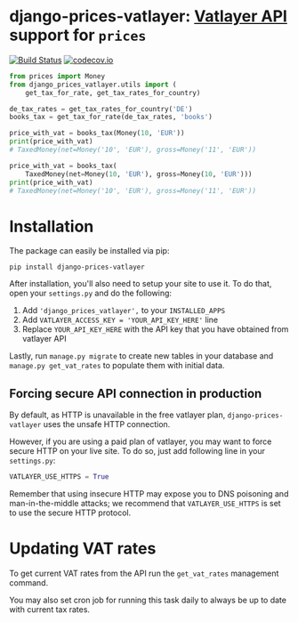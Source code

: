 django-prices-vatlayer: [Vatlayer API](https://vatlayer.com/) support for `prices`
=======================================================

[![Build Status](https://secure.travis-ci.org/mirumee/django-prices-vatlayer.png)](https://travis-ci.org/mirumee/django-prices-vatlayer) [![codecov.io](https://img.shields.io/codecov/c/github/mirumee/django-prices-vatlayer/master.svg)](http://codecov.io/github/mirumee/django-prices-vatlayer?branch=master)

```python
from prices import Money
from django_prices_vatlayer.utils import (
    get_tax_for_rate, get_tax_rates_for_country)

de_tax_rates = get_tax_rates_for_country('DE')
books_tax = get_tax_for_rate(de_tax_rates, 'books')

price_with_vat = books_tax(Money(10, 'EUR'))
print(price_with_vat)
# TaxedMoney(net=Money('10', 'EUR'), gross=Money('11', 'EUR'))

price_with_vat = books_tax(
    TaxedMoney(net=Money(10, 'EUR'), gross=Money(10, 'EUR')))
print(price_with_vat)
# TaxedMoney(net=Money('10', 'EUR'), gross=Money('11', 'EUR'))
```


Installation
============

The package can easily be installed via pip:

```
pip install django-prices-vatlayer
```

After installation, you'll also need to setup your site to use it. To do that, open your `settings.py` and do the following:

1. Add `'django_prices_vatlayer',` to your `INSTALLED_APPS`
2. Add `VATLAYER_ACCESS_KEY = 'YOUR_API_KEY_HERE'` line
3. Replace `YOUR_API_KEY_HERE` with the API key that you have obtained from vatlayer API

Lastly, run `manage.py migrate` to create new tables in your database and `manage.py get_vat_rates` to populate them with initial data.


Forcing secure API connection in production
-------------------------------------------

By default, as HTTP is unavailable in the free vatlayer plan, `django-prices-vatlayer` uses the unsafe HTTP connection.

However, if you are using a paid plan of vatlayer, you may want to force secure HTTP on your live site. To do so, just add following line in your `settings.py`:

```python
VATLAYER_USE_HTTPS = True
```

Remember that using insecure HTTP may expose you to DNS poisoning and man-in-the-middle attacks; we recommend that `VATLAYER_USE_HTTPS` is set to use the secure HTTP protocol.


Updating VAT rates
==================

To get current VAT rates from the API run the `get_vat_rates` management command.

You may also set cron job for running this task daily to always be up to date with current tax rates.
